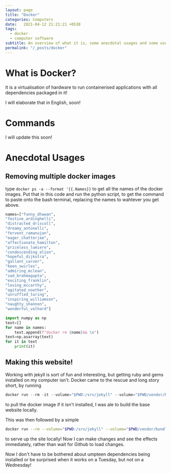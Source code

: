 ```yaml
---
layout: page
title: "Docker"
categories: Computers
date:   2021-04-12 21:21:21 +0530
tags:
  - docker
  - computer software
subtitle: An overview of what it is, some anecdotal usages and some useful commands
permalink: "/_posts/docker"
---
```

# What is Docker?

It is a virtualisation of hardware to run containerised applications with all dependencies packaged in it!

I will elaborate that in English, soon!

# Commands

I will update this soon!

# Anecdotal Usages
## Removing multiple docker images
type ``docker ps -a --format '{{.Names}}`` to get all the names of the docker images.
Put that in this code and run the python script, to get the command to paste onto the bash terminal, replacing the names to wahtever you get above.

```python
names=["funny_dhawan",
"festive_ardinghelli",
"distracted_driscoll",
"dreamy_antonelli",
"fervent_ramanujan",
"eager_chatterjee",
"affectionate_hamilton",
"priceless_lumiere",
"condescending_elion",
"hopeful_dijkstra",
"gallant_carver",
"keen_swirles",
"admiring_mclean",
"sad_brahmagupta",
"exciting_franklin",
"loving_mccarthy",
"agitated_noether",
"unruffled_turing",
"inspiring_williamson",
"naughty_shannon",
"wonderful_volhard"]

import numpy as np
text=[]
for name in names:
	text.append(f"docker rm {name}&& \n")
text=np.asarray(text)
for it in text
	print(it)
```


## Making this website!

Working with jekyll is sort of fun and interesting, but getting ruby and gems installed on my computer isn't. Docker came to the rescue and long story short, by running

```python
docker run --rm -it --volume="$PWD:/srv/jekyll" --volume="$PWD/vendor/bundle:/usr/local/bundle" --env JEKYLL_ENV=production jekyll/jekyll:3.8 jekyll build
```

to pull the docker image if it isn't installed, I was ale to build the base website locally.

This was then followed by a simple

```bash
docker run --rm --volume="$PWD:/srv/jekyll" --volume="$PWD/vendor/bundle:/usr/local/bundle" --env JEKYLL_ENV=development -p 4000:4000 jekyll/jekyll:3.8 jekyll serve
```

to serve up the site locally! Now I can make changes and see the effects immediately, rather than wait for Github to load changes.

Now I don't have to be bothered about umpteen dependencies being installed or be surprised when it works on a Tuesday, but not on a Wednesday!



<script type="text/javascript" async
  src="https://cdn.mathjax.org/mathjax/latest/MathJax.js?config=TeX-MML-AM_CHTML">
</script>

